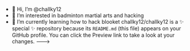 - 👋 Hi, I’m @challky12
- 👀 I’m interested in badminton martial arts and hacking 
- 🌱 I’m currently learning how to hack blooket 
challky12/challky12 is a ✨ special ✨ repository because its `README.md` (this file) appears on your GitHub profile.
You can click the Preview link to take a look at your changes.
--->
